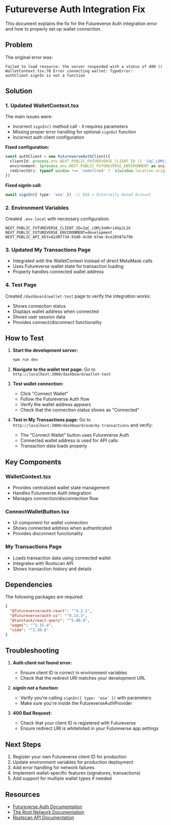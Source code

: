 # Futureverse Auth Integration Fix

This document explains the fix for the Futureverse Auth integration error and how to properly set up wallet connection.

## Problem

The original error was:
```
Failed to load resource: the server responded with a status of 400 ()
WalletContext.tsx:78 Error connecting wallet: TypeError: authClient.signIn is not a function
```

## Solution

### 1. Updated WalletContext.tsx

The main issues were:
- Incorrect `signIn()` method call - it requires parameters
- Missing proper error handling for optional `signOut` function
- Incorrect auth client configuration

**Fixed configuration:**
```typescript
const authClient = new FutureverseAuthClient({
  clientId: process.env.NEXT_PUBLIC_FUTUREVERSE_CLIENT_ID || '2qC_LOMj3oHhri4XpJL2X',
  environment: (process.env.NEXT_PUBLIC_FUTUREVERSE_ENVIRONMENT as any) || 'development',
  redirectUri: typeof window !== 'undefined' ? `${window.location.origin}/dashboard/` : 'http://localhost:3000/dashboard/'
})
```

**Fixed signIn call:**
```typescript
await signIn({ type: 'eoa' })  // EOA = Externally Owned Account
```

### 2. Environment Variables

Created `.env.local` with necessary configuration:
```
NEXT_PUBLIC_FUTUREVERSE_CLIENT_ID=2qC_LOMj3oHhri4XpJL2X
NEXT_PUBLIC_FUTUREVERSE_ENVIRONMENT=development
NEXT_PUBLIC_API_KEY=81d0f73d-93d0-4cb0-b7ae-bce20587e79b
```

### 3. Updated My Transactions Page

- Integrated with the WalletContext instead of direct MetaMask calls
- Uses Futureverse wallet state for transaction loading
- Properly handles connected wallet address

### 4. Test Page

Created `/dashboard/wallet-test` page to verify the integration works:
- Shows connection status
- Displays wallet address when connected
- Shows user session data
- Provides connect/disconnect functionality

## How to Test

1. **Start the development server:**
   ```bash
   npm run dev
   ```

2. **Navigate to the wallet test page:**
   Go to `http://localhost:3000/dashboard/wallet-test`

3. **Test wallet connection:**
   - Click "Connect Wallet"
   - Follow the Futureverse Auth flow
   - Verify the wallet address appears
   - Check that the connection status shows as "Connected"

4. **Test in My Transactions page:**
   Go to `http://localhost:3000/dashboard/evm/my-transactions` and verify:
   - The "Connect Wallet" button uses Futureverse Auth
   - Connected wallet address is used for API calls
   - Transaction data loads properly

## Key Components

### WalletContext.tsx
- Provides centralized wallet state management
- Handles Futureverse Auth integration
- Manages connection/disconnection flow

### ConnectWalletButton.tsx
- UI component for wallet connection
- Shows connected address when authenticated
- Provides disconnect functionality

### My Transactions Page
- Loads transaction data using connected wallet
- Integrates with Rootscan API
- Shows transaction history and details

## Dependencies

The following packages are required:
```json
{
  "@futureverse/auth-react": "^4.2.2",
  "@futureverse/auth-ui": "^0.13.3",
  "@tanstack/react-query": "^5.80.0",
  "wagmi": "^2.15.4",
  "viem": "^2.30.6"
}
```

## Troubleshooting

1. **Auth client not found error:**
   - Ensure client ID is correct in environment variables
   - Check that the redirect URI matches your development URL

2. **signIn not a function:**
   - Verify you're calling `signIn({ type: 'eoa' })` with parameters
   - Make sure you're inside the FutureverseAuthProvider

3. **400 Bad Request:**
   - Check that your client ID is registered with Futureverse
   - Ensure redirect URI is whitelisted in your Futureverse app settings

## Next Steps

1. Register your own Futureverse client ID for production
2. Update environment variables for production deployment
3. Add error handling for network failures
4. Implement wallet-specific features (signatures, transactions)
5. Add support for multiple wallet types if needed

## Resources

- [Futureverse Auth Documentation](https://docs.futureverse.com/build-an-experience/authentication/react/react-intro)
- [The Root Network Documentation](https://docs.therootnetwork.com/)
- [Rootscan API Documentation](https://docs.rootscan.io/)
